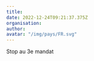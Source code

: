```yaml
---
title: 
date: 2022-12-24T09:21:37.375Z
organisation: 
author: 
avatar: "/img/pays/FR.svg"
---
```


Stop au 3e mandat 